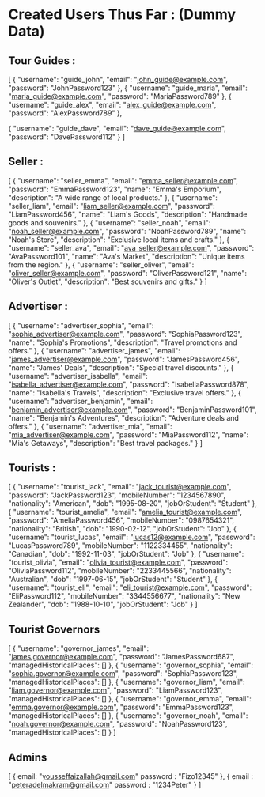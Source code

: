 # Created Users Thus Far : (Dummy Data)

## Tour Guides : 

[
  {
    "username": "guide_john",
    "email": "john_guide@example.com",
    "password": "JohnPassword123"
  },
  {
    "username": "guide_maria",
    "email": "maria_guide@example.com",
    "password": "MariaPassword789"
  },
  {
    "username": "guide_alex",
    "email": "alex_guide@example.com",
    "password": "AlexPassword789"
  },
 
  {
    "username": "guide_dave",
    "email": "dave_guide@example.com",
    "password": "DavePassword112"
  }
]


## Seller : 
[
  {
    "username": "seller_emma",
    "email": "emma_seller@example.com",
    "password": "EmmaPassword123",
    "name": "Emma's Emporium",
    "description": "A wide range of local products."
  },
  {
    "username": "seller_liam",
    "email": "liam_seller@example.com",
    "password": "LiamPassword456",
    "name": "Liam's Goods",
    "description": "Handmade goods and souvenirs."
  },
  {
    "username": "seller_noah",
    "email": "noah_seller@example.com",
    "password": "NoahPassword789",
    "name": "Noah's Store",
    "description": "Exclusive local items and crafts."
  },
  {
    "username": "seller_ava",
    "email": "ava_seller@example.com",
    "password": "AvaPassword101",
    "name": "Ava's Market",
    "description": "Unique items from the region."
  },
  {
    "username": "seller_oliver",
    "email": "oliver_seller@example.com",
    "password": "OliverPassword121",
    "name": "Oliver's Outlet",
    "description": "Best souvenirs and gifts."
  }
]

## Advertiser : 

[
  {
    "username": "advertiser_sophia",
    "email": "sophia_advertiser@example.com",
    "password": "SophiaPassword123",
    "name": "Sophia's Promotions",
    "description": "Travel promotions and offers."
  },
  {
    "username": "advertiser_james",
    "email": "james_advertiser@example.com",
    "password": "JamesPassword456",
    "name": "James' Deals",
    "description": "Special travel discounts."
  },
  {
    "username": "advertiser_isabella",
    "email": "isabella_advertiser@example.com",
    "password": "IsabellaPassword878",
    "name": "Isabella's Travels",
    "description": "Exclusive travel offers."
  },
  {
    "username": "advertiser_benjamin",
    "email": "benjamin_advertiser@example.com",
    "password": "BenjaminPassword101",
    "name": "Benjamin's Adventures",
    "description": "Adventure deals and offers."
  },
  {
    "username": "advertiser_mia",
    "email": "mia_advertiser@example.com",
    "password": "MiaPassword112",
    "name": "Mia's Getaways",
    "description": "Best travel packages."
  }
]


## Tourists : 

[
  {
    "username": "tourist_jack",
    "email": "jack_tourist@example.com",
    "password": "JackPassword123",
    "mobileNumber": "1234567890",
    "nationality": "American",
    "dob": "1995-08-20",
    "jobOrStudent": "Student"
  },
  {
    "username": "tourist_amelia",
    "email": "amelia_tourist@example.com",
    "password": "AmeliaPassword456",
    "mobileNumber": "0987654321",
    "nationality": "British",
    "dob": "1990-02-12",
    "jobOrStudent": "Job"
  },
  {
    "username": "tourist_lucas",
    "email": "lucas12@example.com",
    "password": "LucasPassword789",
    "mobileNumber": "1122334455",
    "nationality": "Canadian",
    "dob": "1992-11-03",
    "jobOrStudent": "Job"
  },
  {
    "username": "tourist_olivia",
    "email": "olivia_tourist@example.com",
    "password": "OliviaPassword112",
    "mobileNumber": "2233445566",
    "nationality": "Australian",
    "dob": "1997-06-15",
    "jobOrStudent": "Student"
  },
  {
    "username": "tourist_eli",
    "email": "eli_tourist@example.com",
    "password": "EliPassword112",
    "mobileNumber": "3344556677",
    "nationality": "New Zealander",
    "dob": "1988-10-10",
    "jobOrStudent": "Job"
  }
]

## Tourist Governors
[
    {
        "username": "governor_james",
        "email": "james.governor@example.com",
        "password": "JamesPassword687",
        "managedHistoricalPlaces": []
    },
    {
        "username": "governor_sophia",
        "email": "sophia.governor@example.com",
        "password": "SophiaPassword123",
        "managedHistoricalPlaces": []
    },
    {
        "username": "governor_liam",
        "email": "liam.governor@example.com",
        "password": "LiamPassword123",
        "managedHistoricalPlaces": []
    },
    {
        "username": "governor_emma",
        "email": "emma.governor@example.com",
        "password": "EmmaPassword123",
        "managedHistoricalPlaces": []
    },
    {
        "username": "governor_noah",
        "email": "noah.governor@example.com",
        "password": "NoahPassword123",
        "managedHistoricalPlaces": []
    }
]

## Admins
[
  {
    email: "yousseffaizallah@gmail.com"
    password : "Fizo12345"
  },
  {
    email : "peteradelmakram@gmail.com"
    password : "1234Peter"
  }
]
